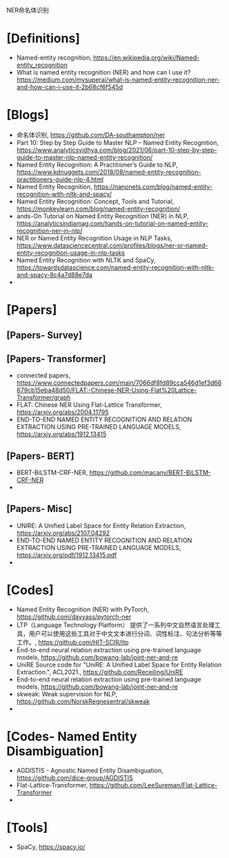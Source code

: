 NER命名体识别

# [Definitions]
+ Named-entity recognition, https://en.wikipedia.org/wiki/Named-entity_recognition
+ What is named entity recognition (NER) and how can I use it? https://medium.com/mysuperai/what-is-named-entity-recognition-ner-and-how-can-i-use-it-2b68cf6f545d


# [Blogs]
+ 命名体识别, https://github.com/DA-southampton/ner
+ Part 10: Step by Step Guide to Master NLP – Named Entity Recognition, https://www.analyticsvidhya.com/blog/2021/06/part-10-step-by-step-guide-to-master-nlp-named-entity-recognition/
+ Named Entity Recognition: A Practitioner’s Guide to NLP, https://www.kdnuggets.com/2018/08/named-entity-recognition-practitioners-guide-nlp-4.html
+ Named Entity Recognition, https://nanonets.com/blog/named-entity-recognition-with-nltk-and-spacy/
+ Named Entity Recognition: Concept, Tools and Tutorial, https://monkeylearn.com/blog/named-entity-recognition/
+ ands-On Tutorial on Named Entity Recognition (NER) in NLP, https://analyticsindiamag.com/hands-on-tutorial-on-named-entity-recognition-ner-in-nlp/
+ NER or Named Entity Recognition Usage in NLP Tasks, https://www.datasciencecentral.com/profiles/blogs/ner-or-named-entity-recognition-usage-in-nlp-tasks
+ Named Entity Recognition with NLTK and SpaCy, https://towardsdatascience.com/named-entity-recognition-with-nltk-and-spacy-8c4a7d88e7da
+ 

# [Papers]

## [Papers- Survey]

## [Papers- Transformer]
+ connected papers, https://www.connectedpapers.com/main/7066df8fd89cca546d1ef3d66679cb15eba48d50/FLAT:-Chinese-NER-Using-Flat%20Lattice-Transformer/graph
+ FLAT: Chinese NER Using Flat-Lattice Transformer, https://arxiv.org/abs/2004.11795
+ END-TO-END NAMED ENTITY RECOGNITION AND RELATION EXTRACTION USING PRE-TRAINED LANGUAGE MODELS, https://arxiv.org/abs/1912.13415


## [Papers- BERT]
+ BERT-BiLSTM-CRF-NER, https://github.com/macanv/BERT-BiLSTM-CRF-NER
+ 

## [Papers- Misc]
+ UNIRE: A Unified Label Space for Entity Relation Extraction, https://arxiv.org/abs/2107.04292
+ END-TO-END NAMED ENTITY RECOGNITION AND RELATION EXTRACTION USING PRE-TRAINED LANGUAGE MODELS, https://arxiv.org/pdf/1912.13415.pdf
+ 

# [Codes]
+ Named Entity Recognition (NER) with PyTorch, https://github.com/dayyass/pytorch-ner
+ LTP（Language Technology Platform） 提供了一系列中文自然语言处理工具，用户可以使用这些工具对于中文文本进行分词、词性标注、句法分析等等工作。, https://github.com/HIT-SCIR/ltp
+ End-to-end neural relation extraction using pre-trained language models, https://github.com/bowang-lab/joint-ner-and-re
+ UniRE Source code for "UniRE: A Unified Label Space for Entity Relation Extraction.", ACL2021., https://github.com/Receiling/UniRE
+ End-to-end neural relation extraction using pre-trained language models, https://github.com/bowang-lab/joint-ner-and-re
+ skweak: Weak supervision for NLP, https://github.com/NorskRegnesentral/skweak
+ 


# [Codes- Named Entity Disambiguation]
+ AGDISTIS - Agnostic Named Entity Disambiguation, https://github.com/dice-group/AGDISTIS
+ Flat-Lattice-Transformer, https://github.com/LeeSureman/Flat-Lattice-Transformer
+ 

# [Tools]
+ SpaCy, https://spacy.io/

